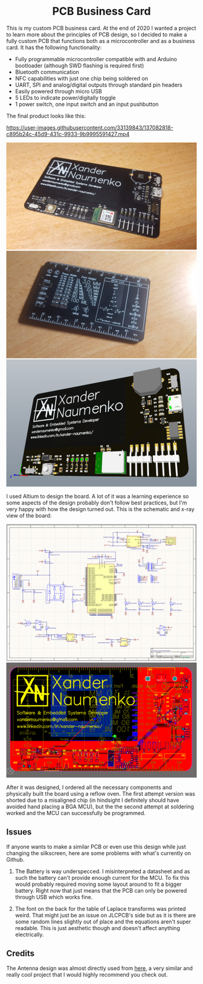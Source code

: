 <h1 align="center">
  <br />
  PCB Business Card
</h1>

This is my custom PCB business card. At the end of 2020 I wanted a project to learn more about the principles of PCB design, so I decided to make a fully custom PCB that functions both as a microcontroller and as a business card. It has the following functionality: 

- Fully programmable microcontroller compatible with and Arduino bootloader (although SWD flashing is required first)
- Bluetooth communication
- NFC capabilities with just one chip being soldered on
- UART, SPI and analog/digital outputs through standard pin headers
- Easily powered through micro USB
- 5 LEDs to indicate power/digitally toggle
- 1 power switch, one input switch and an input pushbutton

The final product looks like this: 

https://user-images.githubusercontent.com/33139843/137082818-c895b24c-45d9-431c-9933-9b9995591427.mp4

![business card](images/populated.jpg)
![card back](images/back.jpg)
![business card model](images/populated-model.png)

I used Altium to design the board. A lot of it was a learning experience so some aspects of the design probably don't follow best practices, but I'm very happy with how the design turned out. This is the schematic and x-ray view of the board: 

![schematic](images/schematic.png)
![schematic](images/xray.png)

After it was designed, I ordered all the necessary components and physically built the board using a reflow oven. The first attempt version was shorted due to a misaligned chip (in hindsight I definitely should have avoided hand placing a BGA MCU), but the the second attempt at soldering worked and the MCU can successfully be programmed. 

## Issues

If anyone wants to make a similar PCB or even use this design while just changing the silkscreen, here are some problems with what's currently on Github. 

1. The Battery is way underspecced. I misinterpreted a datasheet and as such the battery can't provide enough current for the MCU. To fix this would probably required moving some layout around to fit a bigger battery. Right now that just means that the PCB can only be powered through USB which works fine. 

2. The font on the back for the table of Laplace transforms was printed weird. That might just be an issue on JLCPCB's side but as it is there are some random lines slightly out of place and the equations aren't super readable. This is just aesthetic though and doesn't affect anything electrically. 

## Credits

The Antenna design was almost directly used from [here](https://github.com/badrbouslikhin/Enchante), a very similar and really cool project that I would highly recommend you check out. 
